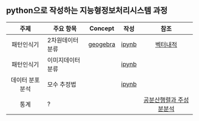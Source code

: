 ## python으로 작성하는 지능형정보처리시스템 과정
| 주제 | 주요 항목 | Concept | 작성 | 참조 |
| :---: | --- | :---: | :---: | :---: |
|패턴인식기|2차원데이터 분류|[geogebra](https://www.geogebra.org/classic/fdxfvbqb)|[ipynb](./02_패턴인식기_2차원데이터.ipynb)|[벡터내적](https://youtu.be/ZH79kAgC3I4)|
|패턴인식기|이미지데이터 분류||[ipynb](./02_패턴인식기_영상데이터.ipynb)||
|데이터 분포 분석|모수 추정법||[ipynb](./03_데이터_통계로분석_모수추정.ipynb)||
|통계|?|||[공분산행렬과 주성분분석](https://youtu.be/YEdscCNsinUㄴ)|
